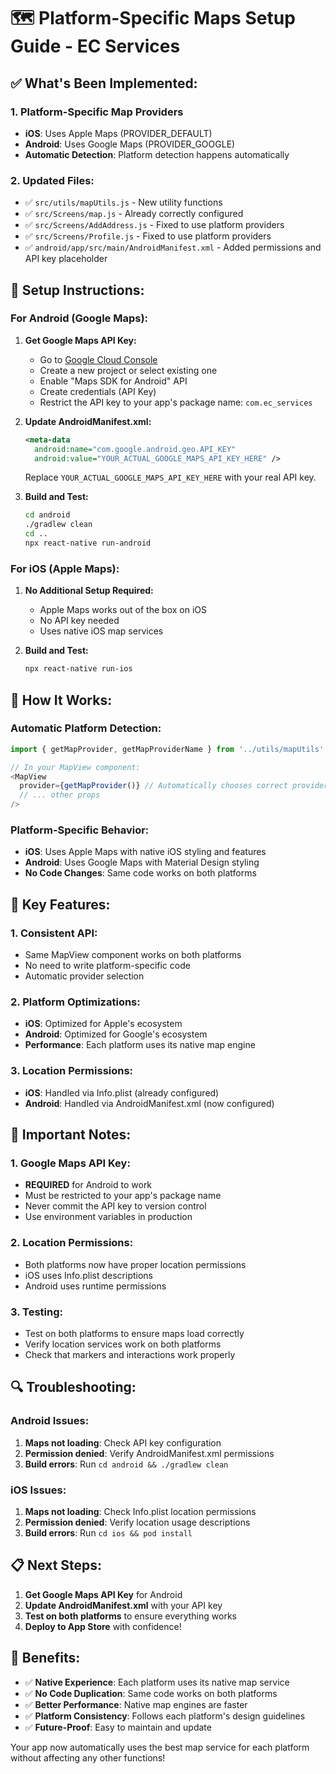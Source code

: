 # 🗺️ Platform-Specific Maps Setup Guide - EC Services

## ✅ **What's Been Implemented:**

### **1. Platform-Specific Map Providers**
- **iOS**: Uses Apple Maps (PROVIDER_DEFAULT)
- **Android**: Uses Google Maps (PROVIDER_GOOGLE)
- **Automatic Detection**: Platform detection happens automatically

### **2. Updated Files:**
- ✅ `src/utils/mapUtils.js` - New utility functions
- ✅ `src/Screens/map.js` - Already correctly configured
- ✅ `src/Screens/AddAddress.js` - Fixed to use platform providers
- ✅ `src/Screens/Profile.js` - Fixed to use platform providers
- ✅ `android/app/src/main/AndroidManifest.xml` - Added permissions and API key placeholder

## 🔧 **Setup Instructions:**

### **For Android (Google Maps):**

1. **Get Google Maps API Key:**
   - Go to [Google Cloud Console](https://console.cloud.google.com/)
   - Create a new project or select existing one
   - Enable "Maps SDK for Android" API
   - Create credentials (API Key)
   - Restrict the API key to your app's package name: `com.ec_services`

2. **Update AndroidManifest.xml:**
   ```xml
   <meta-data
     android:name="com.google.android.geo.API_KEY"
     android:value="YOUR_ACTUAL_GOOGLE_MAPS_API_KEY_HERE" />
   ```
   Replace `YOUR_ACTUAL_GOOGLE_MAPS_API_KEY_HERE` with your real API key.

3. **Build and Test:**
   ```bash
   cd android
   ./gradlew clean
   cd ..
   npx react-native run-android
   ```

### **For iOS (Apple Maps):**

1. **No Additional Setup Required:**
   - Apple Maps works out of the box on iOS
   - No API key needed
   - Uses native iOS map services

2. **Build and Test:**
   ```bash
   npx react-native run-ios
   ```

## 📱 **How It Works:**

### **Automatic Platform Detection:**
```javascript
import { getMapProvider, getMapProviderName } from '../utils/mapUtils';

// In your MapView component:
<MapView
  provider={getMapProvider()} // Automatically chooses correct provider
  // ... other props
/>
```

### **Platform-Specific Behavior:**
- **iOS**: Uses Apple Maps with native iOS styling and features
- **Android**: Uses Google Maps with Material Design styling
- **No Code Changes**: Same code works on both platforms

## 🎯 **Key Features:**

### **1. Consistent API:**
- Same MapView component works on both platforms
- No need to write platform-specific code
- Automatic provider selection

### **2. Platform Optimizations:**
- **iOS**: Optimized for Apple's ecosystem
- **Android**: Optimized for Google's ecosystem
- **Performance**: Each platform uses its native map engine

### **3. Location Permissions:**
- **iOS**: Handled via Info.plist (already configured)
- **Android**: Handled via AndroidManifest.xml (now configured)

## 🚨 **Important Notes:**

### **1. Google Maps API Key:**
- **REQUIRED** for Android to work
- Must be restricted to your app's package name
- Never commit the API key to version control
- Use environment variables in production

### **2. Location Permissions:**
- Both platforms now have proper location permissions
- iOS uses Info.plist descriptions
- Android uses runtime permissions

### **3. Testing:**
- Test on both platforms to ensure maps load correctly
- Verify location services work on both platforms
- Check that markers and interactions work properly

## 🔍 **Troubleshooting:**

### **Android Issues:**
1. **Maps not loading**: Check API key configuration
2. **Permission denied**: Verify AndroidManifest.xml permissions
3. **Build errors**: Run `cd android && ./gradlew clean`

### **iOS Issues:**
1. **Maps not loading**: Check Info.plist location permissions
2. **Permission denied**: Verify location usage descriptions
3. **Build errors**: Run `cd ios && pod install`

## 📋 **Next Steps:**

1. **Get Google Maps API Key** for Android
2. **Update AndroidManifest.xml** with your API key
3. **Test on both platforms** to ensure everything works
4. **Deploy to App Store** with confidence!

## 🎉 **Benefits:**

- ✅ **Native Experience**: Each platform uses its native map service
- ✅ **No Code Duplication**: Same code works on both platforms
- ✅ **Better Performance**: Native map engines are faster
- ✅ **Platform Consistency**: Follows each platform's design guidelines
- ✅ **Future-Proof**: Easy to maintain and update

Your app now automatically uses the best map service for each platform without affecting any other functions!


